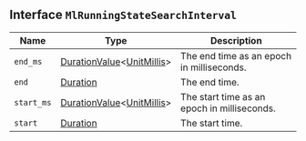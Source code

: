 ## Interface `MlRunningStateSearchInterval`

| Name | Type | Description |
| - | - | - |
| `end_ms` | [DurationValue](./DurationValue.md)<[UnitMillis](./UnitMillis.md)> | The end time as an epoch in milliseconds. |
| `end` | [Duration](./Duration.md) | The end time. |
| `start_ms` | [DurationValue](./DurationValue.md)<[UnitMillis](./UnitMillis.md)> | The start time as an epoch in milliseconds. |
| `start` | [Duration](./Duration.md) | The start time. |
